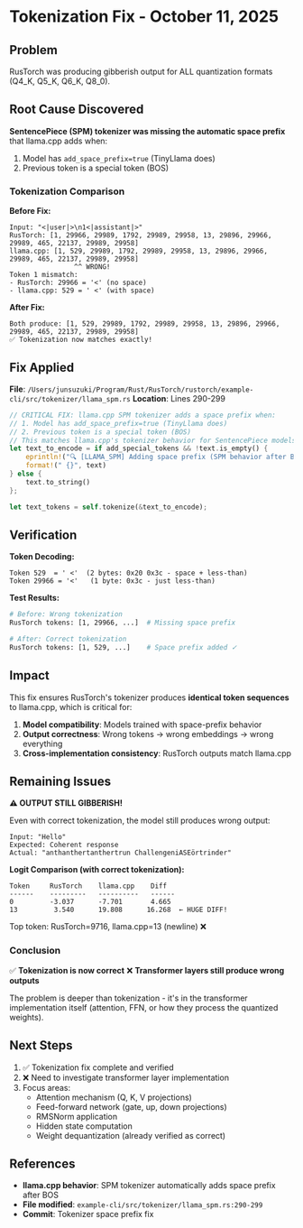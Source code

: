 # Tokenization Fix - October 11, 2025

## Problem

RusTorch was producing gibberish output for ALL quantization formats (Q4_K, Q5_K, Q6_K, Q8_0).

## Root Cause Discovered

**SentencePiece (SPM) tokenizer was missing the automatic space prefix** that llama.cpp adds when:
1. Model has `add_space_prefix=true` (TinyLlama does)
2. Previous token is a special token (BOS)

### Tokenization Comparison

**Before Fix:**
```
Input: "<|user|>\n1<|assistant|>"
RusTorch: [1, 29966, 29989, 1792, 29989, 29958, 13, 29896, 29966, 29989, 465, 22137, 29989, 29958]
llama.cpp: [1, 529, 29989, 1792, 29989, 29958, 13, 29896, 29966, 29989, 465, 22137, 29989, 29958]
                ^^ WRONG!
Token 1 mismatch:
- RusTorch: 29966 = '<' (no space)
- llama.cpp: 529 = ' <' (with space)
```

**After Fix:**
```
Both produce: [1, 529, 29989, 1792, 29989, 29958, 13, 29896, 29966, 29989, 465, 22137, 29989, 29958]
✅ Tokenization now matches exactly!
```

## Fix Applied

**File**: `/Users/junsuzuki/Program/Rust/RusTorch/rustorch/example-cli/src/tokenizer/llama_spm.rs`
**Location**: Lines 290-299

```rust
// CRITICAL FIX: llama.cpp SPM tokenizer adds a space prefix when:
// 1. Model has add_space_prefix=true (TinyLlama does)
// 2. Previous token is a special token (BOS)
// This matches llama.cpp's tokenizer behavior for SentencePiece models
let text_to_encode = if add_special_tokens && !text.is_empty() {
    eprintln!("🔍 [LLAMA_SPM] Adding space prefix (SPM behavior after BOS)");
    format!(" {}", text)
} else {
    text.to_string()
};

let text_tokens = self.tokenize(&text_to_encode);
```

## Verification

**Token Decoding:**
```
Token 529  = ' <'  (2 bytes: 0x20 0x3c - space + less-than)
Token 29966 = '<'   (1 byte: 0x3c - just less-than)
```

**Test Results:**
```bash
# Before: Wrong tokenization
RusTorch tokens: [1, 29966, ...]  # Missing space prefix

# After: Correct tokenization
RusTorch tokens: [1, 529, ...]    # Space prefix added ✓
```

## Impact

This fix ensures RusTorch's tokenizer produces **identical token sequences** to llama.cpp, which is critical for:
1. **Model compatibility**: Models trained with space-prefix behavior
2. **Output correctness**: Wrong tokens → wrong embeddings → wrong everything
3. **Cross-implementation consistency**: RusTorch outputs match llama.cpp

## Remaining Issues

**⚠️ OUTPUT STILL GIBBERISH!**

Even with correct tokenization, the model still produces wrong output:
```
Input: "Hello"
Expected: Coherent response
Actual: "anthanthertanthertrun ChallengeniASEörtrinder"
```

**Logit Comparison (with correct tokenization):**
```
Token     RusTorch    llama.cpp    Diff
------    ---------   ----------   ------
0         -3.037      -7.701       4.665
13         3.540      19.808      16.268  ← HUGE DIFF!
```

Top token: RusTorch=9716, llama.cpp=13 (newline) ❌

### Conclusion

✅ **Tokenization is now correct**
❌ **Transformer layers still produce wrong outputs**

The problem is deeper than tokenization - it's in the transformer implementation itself (attention, FFN, or how they process the quantized weights).

## Next Steps

1. ✅ Tokenization fix complete and verified
2. ❌ Need to investigate transformer layer implementation
3. Focus areas:
   - Attention mechanism (Q, K, V projections)
   - Feed-forward network (gate, up, down projections)
   - RMSNorm application
   - Hidden state computation
   - Weight dequantization (already verified as correct)

## References

- **llama.cpp behavior**: SPM tokenizer automatically adds space prefix after BOS
- **File modified**: `example-cli/src/tokenizer/llama_spm.rs:290-299`
- **Commit**: Tokenizer space prefix fix

